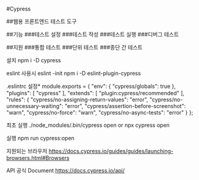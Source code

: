 #Cypress

##웹용 프론트엔드 테스트 도구

##기능
###테스트 설정
###테스트 작성
###테스트 실행
###디버그 테스트

##지원
###통합 테스트
###단위 테스트
###종단 간 테스트

설치
  npm i -D cypress
  
eslint 사용시
  eslint -init
  npm i -D eslint-plugin-cypress

.eslintrc 설정*
  module.exports = {
    "env": {
      "cypress/globals": true
    },
    "plugins": [
      "cypress"
    ],
    "extends": [
      "plugin:cypress/recommended"
    ],
    "rules": {
			"cypress/no-assigning-return-values": "error",
			"cypress/no-unnecessary-waiting": "error",
			"cypress/assertion-before-screenshot": "warn",
			"cypress/no-force": "warn",
			"cypress/no-async-tests": "error"
    }
  };

최초 실행
  ./node_modules/.bin/cypress open
  or
  npx cypress open

실행
  npm run cypress:open


지원되는 브라우저
  https://docs.cypress.io/guides/guides/launching-browsers.html#Browsers

API 공식 Document
  https://docs.cypress.io/api/